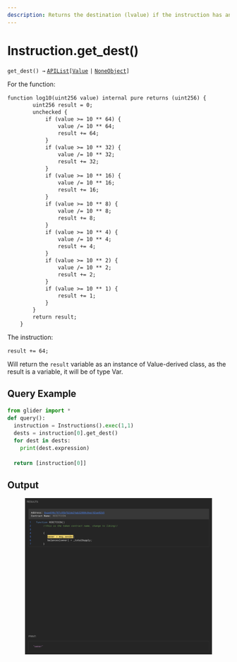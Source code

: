 ```yaml
---
description: Returns the destination (lvalue) if the instruction has any type of assignment
---
```


# Instruction.get\_dest()

`get_dest() →` [`APIList`](../iterables/apilist.md)`[`[`Value`](../value/) `|` [`NoneObject`](../internal/noneobject/)`]`

For the function:

```solidity
function log10(uint256 value) internal pure returns (uint256) {
        uint256 result = 0;
        unchecked {
            if (value >= 10 ** 64) {
                value /= 10 ** 64;
                result += 64;
            }
            if (value >= 10 ** 32) {
                value /= 10 ** 32;
                result += 32;
            }
            if (value >= 10 ** 16) {
                value /= 10 ** 16;
                result += 16;
            }
            if (value >= 10 ** 8) {
                value /= 10 ** 8;
                result += 8;
            }
            if (value >= 10 ** 4) {
                value /= 10 ** 4;
                result += 4;
            }
            if (value >= 10 ** 2) {
                value /= 10 ** 2;
                result += 2;
            }
            if (value >= 10 ** 1) {
                result += 1;
            }
        }
        return result;
    }
```

The instruction:

```solidity
result += 64;
```

Will return the `result` variable as an instance of Value-derived class, as the result is a variable, it will be of type Var.&#x20;

## Query Example

```python
from glider import *
def query():
  instruction = Instructions().exec(1,1)
  dests = instruction[0].get_dest()
  for dest in dests:
    print(dest.expression)
      
  return [instruction[0]]
```

## Output

<figure><img src="../../.gitbook/assets/image (1) (1) (1).png" alt=""><figcaption></figcaption></figure>
